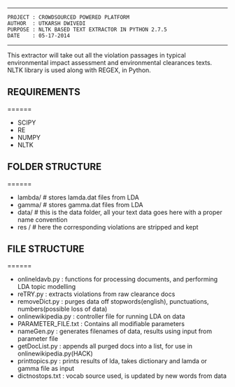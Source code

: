 ****************************************************************************
	PROJECT : CROWDSOURCED POWERED PLATFORM  
	AUTHOR  : UTKARSH DWIVEDI  
	PURPOSE : NLTK BASED TEXT EXTRACTOR IN PYTHON 2.7.5  
	DATE    : 05-17-2014  
****************************************************************************

This extractor will take out all the violation passages in typical environmental impact assessment 
and environmental clearances texts.  
NLTK library is used along with REGEX, in Python.  

## REQUIREMENTS
======
 - SCIPY  
 - RE  
 - NUMPY  
 - NLTK  

## FOLDER STRUCTURE
======
 - lambda/		# stores lamda.dat files from LDA  
 - gamma/		# stores gamma.dat files from LDA  
 - data/		# this is the data folder, all your text data goes here with a proper name convention  
 - res /		# here the corresponding violations are stripped and kept  

## FILE STRUCTURE
======
 - onlineldavb.py 		:	functions for processing documents, and performing LDA topic modelling  
 - reTRY.py 	   		:	extracts violations from raw clearance docs  
 - removeDict.py 		:	purges data off stopwords(english), punctuations, numbers(possible loss of data)   
 - onlinewikipedia.py  :	controller file for running LDA on data  
 - PARAMETER_FILE.txt 	:	Contains all modifiable parameters  
 - nameGen.py 			:	generates filenames of data, results using input from parameter file  
 - getDocList.py 		:	appends all purged docs into a list, for use in onlinewikipedia.py(HACK)  
 - printtopics.py 		:	prints results of lda, takes dictionary and lamda or gamma file as input  
 - dictnostops.txt 	: 	vocab source used, is updated by new words from data  